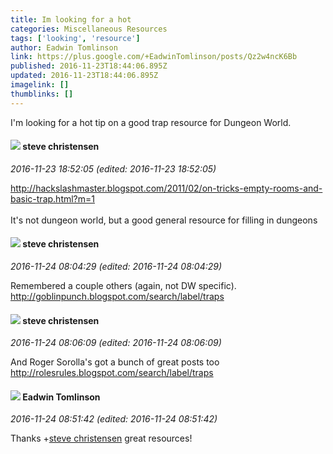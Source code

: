 ```yaml
---
title: Im looking for a hot
categories: Miscellaneous Resources
tags: ['looking', 'resource']
author: Eadwin Tomlinson
link: https://plus.google.com/+EadwinTomlinson/posts/Qz2w4ncK6Bb
published: 2016-11-23T18:44:06.895Z
updated: 2016-11-23T18:44:06.895Z
imagelink: []
thumblinks: []
---
```


I&#39;m looking for a hot tip on a good trap resource for Dungeon World. 
<div id='comment z13xgbpyrqulgdggj04cihtacvmdcplrryo0k'>
  <h4><img src='{{site.baseurl}}//images/avatars/111334816577377987512_photo.jpg'> steve christensen</h4>
      <p><cite>2016-11-23 18:52:05 (edited: 2016-11-23 18:52:05)</cite></p>
        <p><a href="http://hackslashmaster.blogspot.com/2011/02/on-tricks-empty-rooms-and-basic-trap.html?m=1" class="ot-anchor">http://hackslashmaster.blogspot.com/2011/02/on-tricks-empty-rooms-and-basic-trap.html?m=1</a> <br /><br />It&#39;s not dungeon world, but a good general resource for filling in dungeons</p>
</div>
        

<div id='comment z13xgbpyrqulgdggj04cihtacvmdcplrryo0k'>
  <h4><img src='{{site.baseurl}}//images/avatars/111334816577377987512_photo.jpg'> steve christensen</h4>
      <p><cite>2016-11-24 08:04:29 (edited: 2016-11-24 08:04:29)</cite></p>
        <p>Remembered a couple others (again, not DW specific). <a href="http://goblinpunch.blogspot.com/search/label/traps" class="ot-anchor">http://goblinpunch.blogspot.com/search/label/traps</a></p>
</div>
        

<div id='comment z13xgbpyrqulgdggj04cihtacvmdcplrryo0k'>
  <h4><img src='{{site.baseurl}}//images/avatars/111334816577377987512_photo.jpg'> steve christensen</h4>
      <p><cite>2016-11-24 08:06:09 (edited: 2016-11-24 08:06:09)</cite></p>
        <p>And Roger Sorolla&#39;s got a bunch of great posts too <a href="http://rolesrules.blogspot.com/search/label/traps" class="ot-anchor">http://rolesrules.blogspot.com/search/label/traps</a></p>
</div>
        

<div id='comment z13xgbpyrqulgdggj04cihtacvmdcplrryo0k'>
  <h4><img src='{{site.baseurl}}//images/avatars/103559608510910087199_photo.jpg'> Eadwin Tomlinson</h4>
      <p><cite>2016-11-24 08:51:42 (edited: 2016-11-24 08:51:42)</cite></p>
        <p>Thanks <span class="proflinkWrapper"><span class="proflinkPrefix">+</span><a class="proflink" href="https://plus.google.com/111334816577377987512" oid="111334816577377987512">steve christensen</a></span>​ great resources!</p>
</div>
        